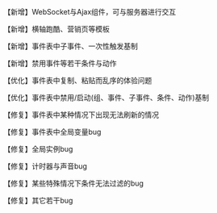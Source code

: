 【新增】WebSocket与Ajax组件，可与服务器进行交互

【新增】横轴跑酷、营销页等模板

【新增】事件表中子事件、一次性触发基制

【新增】禁用事件等若干条件与动作

【优化】事件表中复制、粘贴而乱序的体验问题

【优化】事件表中禁用/启动(组、事件、子事件、条件、动作)基制

【修复】事件表中某种情况下出现无法刷新的情况

【修复】事件表中全局变量bug

【修复】全局实例bug

【修复】计时器与声音bug

【修复】某些特殊情况下条件无法过滤的bug

【修复】其它若干bug
